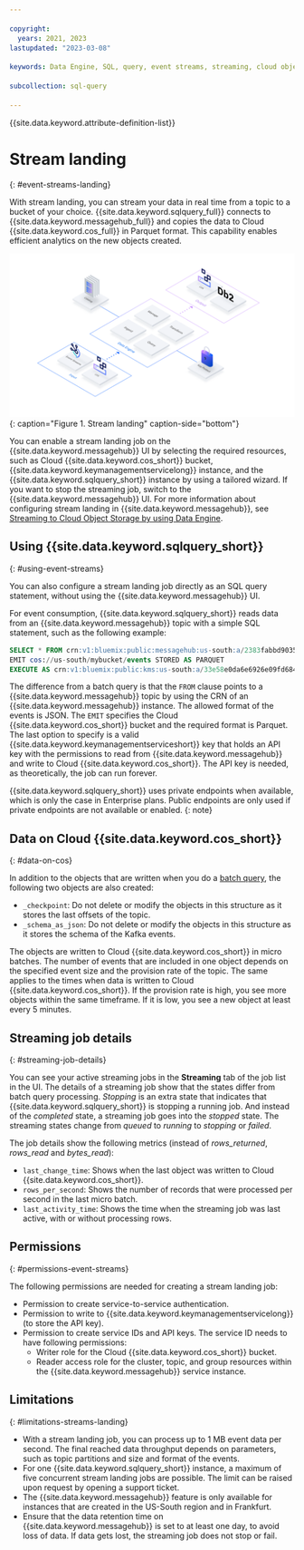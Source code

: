 ```yaml
---

copyright:
  years: 2021, 2023
lastupdated: "2023-03-08"

keywords: Data Engine, SQL, query, event streams, streaming, cloud object storage, Kafka

subcollection: sql-query

---
```


{{site.data.keyword.attribute-definition-list}}

# Stream landing
{: #event-streams-landing}

With stream landing, you can stream your data in real time from a topic to a bucket of your choice. {{site.data.keyword.sqlquery_full}} connects to {{site.data.keyword.messagehub_full}} and copies the data to Cloud {{site.data.keyword.cos_full}} in Parquet format. This capability enables efficient analytics on the new objects created.

![Stream landing.](images/streams_landing_DE.svg "Stream landing"){: caption="Figure 1. Stream landing" caption-side="bottom"}

You can enable a stream landing job on the {{site.data.keyword.messagehub}} UI by selecting the required resources, such as Cloud {{site.data.keyword.cos_short}} bucket, {{site.data.keyword.keymanagementservicelong}} instance, and the {{site.data.keyword.sqlquery_short}} instance by using a tailored wizard. If you want to stop the streaming job, switch to the {{site.data.keyword.messagehub}} UI. For more information about configuring stream landing in {{site.data.keyword.messagehub}}, see [Streaming to Cloud Object Storage by using Data Engine](/docs/EventStreams?topic=EventStreams-streaming_cos_sql).

## Using {{site.data.keyword.sqlquery_short}}
{: #using-event-streams}

You can also configure a stream landing job directly as an SQL query statement, without using the {{site.data.keyword.messagehub}} UI.

For event consumption, {{site.data.keyword.sqlquery_short}} reads data from an {{site.data.keyword.messagehub}} topic with a simple SQL statement, such as the following example:

```sql
SELECT * FROM crn:v1:bluemix:public:messagehub:us-south:a/2383fabbd90354d33c1abfdf3a9f35d5:4d03d962-bfa5-4dc6-8148-f2f411cb8987::/jsontopic STORED AS JSON 
EMIT cos://us-south/mybucket/events STORED AS PARQUET 
EXECUTE AS crn:v1:bluemix:public:kms:us-south:a/33e58e0da6e6926e09fd68480e66078e:5195f066-6340-4fa2-b189-6255db72c4f2:key:490c8133-5539-4601-9aa3-1d3a11cb9c44
```

The difference from a batch query is that the `FROM` clause points to a {{site.data.keyword.messagehub}} topic by using the CRN of an {{site.data.keyword.messagehub}} instance. The allowed format of the events is JSON. The `EMIT` specifies the Cloud {{site.data.keyword.cos_short}} bucket and the required format is Parquet. The last option to specify is a valid {{site.data.keyword.keymanagementserviceshort}} key that holds an API key with the permissions to read from {{site.data.keyword.messagehub}} and write to Cloud {{site.data.keyword.cos_short}}. The API key is needed, as theoretically, the job can run forever.

{{site.data.keyword.sqlquery_short}} uses private endpoints when available, which is only the case in Enterprise plans. Public endpoints are only used if private endpoints are not available or enabled.
{: note}

## Data on Cloud {{site.data.keyword.cos_short}}
{: #data-on-cos}

In addition to the objects that are written when you do a [batch query](https://cloud.ibm.com/docs/sql-query?topic=sql-query-overview#result=), the following two objects are also created:

- `_checkpoint`: Do not delete or modify the objects in this structure as it stores the last offsets of the topic.
- `_schema_as_json`: Do not delete or modify the objects in this structure as it stores the schema of the Kafka events.

The objects are written to Cloud {{site.data.keyword.cos_short}} in micro batches. The number of events that are included in one object depends on the specified event size and the provision rate of the topic. The same applies to the times when data is written to Cloud {{site.data.keyword.cos_short}}. If the provision rate is high, you see more objects within the same timeframe. If it is low, you see a new object at least every 5 minutes.

## Streaming job details
{: #streaming-job-details}

You can see your active streaming jobs in the **Streaming** tab of the job list in the UI. 
The details of a streaming job show that the states differ from batch query processing. *Stopping* is an extra state that indicates that {{site.data.keyword.sqlquery_short}} is stopping a running job. And instead of the *completed* state, a streaming job goes into the *stopped* state. The streaming states change from *queued* to *running* to *stopping* or *failed*.

The job details show the following metrics (instead of *rows_returned*, *rows_read* and *bytes_read*):

- `last_change_time`: Shows when the last object was written to Cloud {{site.data.keyword.cos_short}}.
- `rows_per_second`: Shows the number of records that were processed per second in the last micro batch.
- `last_activity_time`: Shows the time when the streaming job was last active, with or without processing rows.

## Permissions
{: #permissions-event-streams}

The following permissions are needed for creating a stream landing job:

- Permission to create service-to-service authentication.
- Permission to write to {{site.data.keyword.keymanagementservicelong}} (to store the API key).
- Permission to create service IDs and API keys. The service ID needs to have following permissions:
    - Writer role for the Cloud {{site.data.keyword.cos_short}} bucket.
    - Reader access role for the cluster, topic, and group resources within the {{site.data.keyword.messagehub}} service instance.

## Limitations
{: #limitations-streams-landing}

- With a stream landing job, you can process up to 1 MB event data per second. The final reached data throughput depends on parameters, such as topic partitions and size and format of the events.
- For one {{site.data.keyword.sqlquery_short}} instance, a maximum of five concurrent stream landing jobs are possible. The limit can be raised upon request by opening a support ticket.
- The {{site.data.keyword.messagehub}} feature is only available for instances that are created in the US-South region and in Frankfurt.
- Ensure that the data retention time on {{site.data.keyword.messagehub}} is set to at least one day, to avoid loss of data. If data gets lost, the streaming job does not stop or fail.
